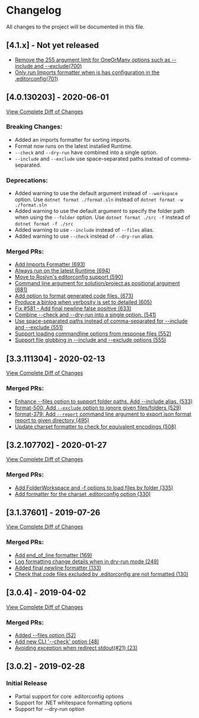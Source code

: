 # Changelog
All changes to the project will be documented in this file.

## [4.1.x] - Not yet released
- [Remove the 255 argument limit for OneOrMany options such as --include and --exclude(700)](https://www.github.com/dotnet/roslyn/pull/700)
- [Only run Imports formatter when is has configuration in the .editorconfig(701)](https://www.github.com/dotnet/roslyn/pull/701)

## [4.0.130203] - 2020-06-01
[View Complete Diff of Changes](https://www.github.com/dotnet/format/compare/3f2b20c65d32a59ca6bbc68b788a31ed38576d8e...f772fc306ff4b70cabebbea76beba9cdfd7ecb80)
### Breaking Changes:
- Added an imports formatter for sorting imports.
- Format now runs on the latest installed Runtime.
- `--check` and `--dry-run` have combined into a single option.
- `--include` and `--exclude` use space-separated paths instead of comma-separated.

### Deprecations:
- Added warning to use the default argument instead of `--workspace` option. Use `dotnet format ./format.sln` instead of `dotnet format -w ./format.sln`
- Added warning to use the default argument to specify the folder path when using the `--folder` option. Use `dotnet format ./src -f` instead of `dotnet format -f ./src`
- Added warning to use `--include` instead of `--files` alias.
- Added warning to use `--check` instead of `--dry-run` alias.

### Merged PRs:
- [Add Imports Formatter (693)](https://www.github.com/dotnet/roslyn/pull/693)
- [Always run on the latest Runtime (694)](https://www.github.com/dotnet/roslyn/pull/694)
- [Move to Roslyn's editorconfig support (590)](https://www.github.com/dotnet/roslyn/pull/590)
- [Command line argument for solution/project as positional argument (681)](https://www.github.com/dotnet/roslyn/pull/681)
- [Add option to format generated code files. (673)](https://www.github.com/dotnet/roslyn/pull/673)
- [Produce a binlog when verbosity is set to detailed (605)](https://www.github.com/dotnet/roslyn/pull/605)
- [Fix #581 - Add final newline false positive (633)](https://www.github.com/dotnet/roslyn/pull/633)
- [Combine --check and --dry-run into a single option. (541)](https://github.com/dotnet/format/pull/541)
- [Use space-separated paths instead of comma-separated for --include and --exclude (551)](https://github.com/dotnet/format/pull/551)
- [Support loading commandline options from response files (552)](https://github.com/dotnet/format/pull/552)
- [Support file globbing in --include and --exclude options (555)](https://github.com/dotnet/format/pull/555)

## [3.3.111304] - 2020-02-13
[View Complete Diff of Changes](https://github.com/dotnet/format/compare/3ecea99de4bb82b724bf11134279b5aaf8dd1f2f...7c8f67a570f5fde6a247704733d6742f93c0fa48)
### Merged PRs:
- [Enhance --files option to support folder paths. Add --include alias. (533)](https://github.com/dotnet/format/pull/533)
- [format-500: Add `--exclude` option to ignore given files/folders (529)](https://github.com/dotnet/format/pull/529)
- [format-379: Add `--report` command line argument to export json format report to given directory (495)](https://github.com/dotnet/format/pull/495)
- [Update charset formatter to check for equivalent encodings (508)](https://github.com/dotnet/format/pull/508)

## [3.2.107702] - 2020-01-27
[View Complete Diff of Changes](https://github.com/dotnet/format/compare/256f37159dc60b29f76999749f57f4338324f102...3ecea99de4bb82b724bf11134279b5aaf8dd1f2f)
### Merged PRs:
- [Add FolderWorkspace and -f options to load files by folder (335)](https://github.com/dotnet/format/pull/335)
- [Add formatter for the charset .editorconfig option (330)](https://github.com/dotnet/format/pull/330)

## [3.1.37601] - 2019-07-26
[View Complete Diff of Changes](https://github.com/dotnet/format/compare/211cab024c37fdffa5955c5855f9d62a14703452...256f37159dc60b29f76999749f57f4338324f102)
### Merged PRs:
- [Add end_of_line formatter (169)](https://github.com/dotnet/format/pull/169)
- [Log formatting change details when in dry-run mode (249)](https://github.com/dotnet/format/pull/249)
- [Added final newline formatter (133)](https://github.com/dotnet/format/pull/133)
- [Check that code files excluded by .editorconfig are not formatted (130)](https://github.com/dotnet/format/pull/130)

## [3.0.4] - 2019-04-02
[View Complete Diff of Changes](https://github.com/dotnet/format/compare/658b525df6382ed33b20345ba5b037c8515c9a71...211cab024c37fdffa5955c5855f9d62a14703452)
### Merged PRs:
- [Added --files option (52)](https://github.com/dotnet/format/pull/52)
- [Add new CLI '--check' option (48)](https://github.com/dotnet/format/pull/48)
- [Avoiding exception when redirect stdout(#21) (23)](https://github.com/dotnet/format/pull/23)

## [3.0.2] - 2019-02-28
### Initial Release
- Partial support for core .editorconfig options
- Support for .NET whitespace formatting options
- Support for --dry-run option
